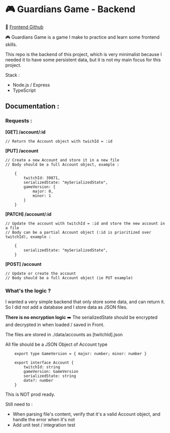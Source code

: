 # 🎮 Guardians Game - Backend

🔗 [Frontend Github](https://github.com/maxthizeau/GuardianGame)

🎮 Guardians Game is a game I make to practice and learn some frontend skills.

This repo is the backend of this project, which is very minimalist because I needed it to have some persistent data, but it is not my main focus for this project.

Stack :

- Node.js / Express
- TypeScript

## Documentation :

### Requests :

**[GET] /account/:id**

    // Return the Account object with twichId = :id

**[PUT] /account**

    // Create a new Account and store it in a new file
    // Body should be a full Account object, example :

        {
            twitchId: 39871,
            serializedState: "mySerializedState",
            gameVersion: {
                major: 0,
                minor: 1
            }
        }

**[PATCH] /account/:id**

    // Update the account with twitchId = :id and store the new account in a file
    // Body can be a partial Account object (:id is prioritized over twitchId), example :

        {
            serializedState: "mySerializedState",
        }

**[POST] /account**

    // Update or create the account
    // Body should be a full Account object (ie PUT example)

### What's the logic ?

I wanted a very simple backend that only store some data, and can return it.
So I did not add a database and I store data as JSON files.

**There is no encryption logic** ➡️ The serializedState should be encrypted and decrypted in when loaded / saved in Front.

The files are stored in ./data/accounts as [twitchId].json

All file should be a JSON Object of Account type

        export type GameVersion = { major: number; minor: number }

        export interface Account {
            twitchId: string
            gameVersion: GameVersion
            serializedState: string
            date?: number
        }

This is NOT prod ready.

Still need to :

- When parsing file's content, verify that it's a valid Account object, and handle the error when it's not
- Add unit test / integration test
